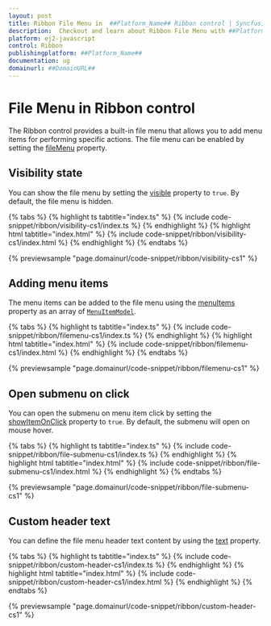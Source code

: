 ```yaml
---
layout: post
title: Ribbon File Menu in  ##Platform_Name## Ribbon control | Syncfusion
description:  Checkout and learn about Ribbon File Menu with ##Platform_Name## Ribbon control of Syncfusion Essential JS 2 and more details.
platform: ej2-javascript
control: Ribbon
publishingplatform: ##Platform_Name##
documentation: ug
domainurl: ##DomainURL##
---
```


# File Menu in Ribbon control

The Ribbon control provides a built-in file menu that allows you to add menu items for performing specific actions. The file menu can be enabled by setting the [fileMenu](https://ej2.syncfusion.com/documentation/api/ribbon#filemenu) property.

## Visibility state

You can show the file menu by setting the [visible](https://ej2.syncfusion.com/documentation/api/ribbon/fileMenuSettingsModel/#visible) property to `true`. By default, the file menu is hidden.

{% tabs %}
{% highlight ts tabtitle="index.ts" %}
{% include code-snippet/ribbon/visibility-cs1/index.ts %}
{% endhighlight %}
{% highlight html tabtitle="index.html" %}
{% include code-snippet/ribbon/visibility-cs1/index.html %}
{% endhighlight %}
{% endtabs %}
          
{% previewsample "page.domainurl/code-snippet/ribbon/visibility-cs1" %}

## Adding menu items

The menu items can be added to the file menu using the [menuItems](https://ej2.syncfusion.com/documentation/api/ribbon/fileMenuSettingsModel/#menuitems) property as an array of [`MenuItemModel`](https://ej2.syncfusion.com/documentation/api/menu/menuItemModel/).

{% tabs %}
{% highlight ts tabtitle="index.ts" %}
{% include code-snippet/ribbon/filemenu-cs1/index.ts %}
{% endhighlight %}
{% highlight html tabtitle="index.html" %}
{% include code-snippet/ribbon/filemenu-cs1/index.html %}
{% endhighlight %}
{% endtabs %}
          
{% previewsample "page.domainurl/code-snippet/ribbon/filemenu-cs1" %}

## Open submenu on click

You can open the submenu on menu item click by setting the [showItemOnClick](https://ej2.syncfusion.com/documentation/api/ribbon/fileMenuSettingsModel/#showitemonclick) property to `true`. By default, the submenu will open on mouse hover.

{% tabs %}
{% highlight ts tabtitle="index.ts" %}
{% include code-snippet/ribbon/file-submenu-cs1/index.ts %}
{% endhighlight %}
{% highlight html tabtitle="index.html" %}
{% include code-snippet/ribbon/file-submenu-cs1/index.html %}
{% endhighlight %}
{% endtabs %}
          
{% previewsample "page.domainurl/code-snippet/ribbon/file-submenu-cs1" %}

## Custom header text

You can define the file menu header text content by using the [text](https://ej2.syncfusion.com/documentation/api/ribbon/fileMenuSettingsModel/#text) property.

{% tabs %}
{% highlight ts tabtitle="index.ts" %}
{% include code-snippet/ribbon/custom-header-cs1/index.ts %}
{% endhighlight %}
{% highlight html tabtitle="index.html" %}
{% include code-snippet/ribbon/custom-header-cs1/index.html %}
{% endhighlight %}
{% endtabs %}
          
{% previewsample "page.domainurl/code-snippet/ribbon/custom-header-cs1" %}
